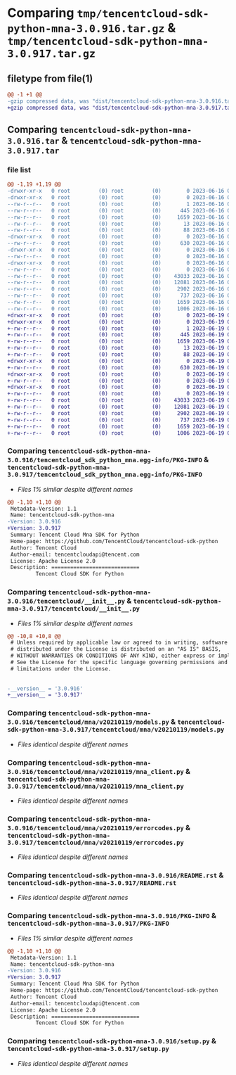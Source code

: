 # Comparing `tmp/tencentcloud-sdk-python-mna-3.0.916.tar.gz` & `tmp/tencentcloud-sdk-python-mna-3.0.917.tar.gz`

## filetype from file(1)

```diff
@@ -1 +1 @@
-gzip compressed data, was "dist/tencentcloud-sdk-python-mna-3.0.916.tar", last modified: Fri Jun 16 00:37:34 2023, max compression
+gzip compressed data, was "dist/tencentcloud-sdk-python-mna-3.0.917.tar", last modified: Mon Jun 19 00:29:17 2023, max compression
```

## Comparing `tencentcloud-sdk-python-mna-3.0.916.tar` & `tencentcloud-sdk-python-mna-3.0.917.tar`

### file list

```diff
@@ -1,19 +1,19 @@
-drwxr-xr-x   0 root         (0) root         (0)        0 2023-06-16 00:37:34.000000 tencentcloud-sdk-python-mna-3.0.916/
-drwxr-xr-x   0 root         (0) root         (0)        0 2023-06-16 00:37:34.000000 tencentcloud-sdk-python-mna-3.0.916/tencentcloud_sdk_python_mna.egg-info/
--rw-r--r--   0 root         (0) root         (0)        1 2023-06-16 00:37:34.000000 tencentcloud-sdk-python-mna-3.0.916/tencentcloud_sdk_python_mna.egg-info/dependency_links.txt
--rw-r--r--   0 root         (0) root         (0)      445 2023-06-16 00:37:34.000000 tencentcloud-sdk-python-mna-3.0.916/tencentcloud_sdk_python_mna.egg-info/SOURCES.txt
--rw-r--r--   0 root         (0) root         (0)     1659 2023-06-16 00:37:34.000000 tencentcloud-sdk-python-mna-3.0.916/tencentcloud_sdk_python_mna.egg-info/PKG-INFO
--rw-r--r--   0 root         (0) root         (0)       13 2023-06-16 00:37:34.000000 tencentcloud-sdk-python-mna-3.0.916/tencentcloud_sdk_python_mna.egg-info/top_level.txt
--rw-r--r--   0 root         (0) root         (0)       88 2023-06-16 00:37:34.000000 tencentcloud-sdk-python-mna-3.0.916/setup.cfg
-drwxr-xr-x   0 root         (0) root         (0)        0 2023-06-16 00:37:34.000000 tencentcloud-sdk-python-mna-3.0.916/tencentcloud/
--rw-r--r--   0 root         (0) root         (0)      630 2023-06-16 00:37:34.000000 tencentcloud-sdk-python-mna-3.0.916/tencentcloud/__init__.py
-drwxr-xr-x   0 root         (0) root         (0)        0 2023-06-16 00:37:34.000000 tencentcloud-sdk-python-mna-3.0.916/tencentcloud/mna/
--rw-r--r--   0 root         (0) root         (0)        0 2023-06-16 00:37:34.000000 tencentcloud-sdk-python-mna-3.0.916/tencentcloud/mna/__init__.py
-drwxr-xr-x   0 root         (0) root         (0)        0 2023-06-16 00:37:34.000000 tencentcloud-sdk-python-mna-3.0.916/tencentcloud/mna/v20210119/
--rw-r--r--   0 root         (0) root         (0)        0 2023-06-16 00:37:34.000000 tencentcloud-sdk-python-mna-3.0.916/tencentcloud/mna/v20210119/__init__.py
--rw-r--r--   0 root         (0) root         (0)    43033 2023-06-16 00:37:34.000000 tencentcloud-sdk-python-mna-3.0.916/tencentcloud/mna/v20210119/models.py
--rw-r--r--   0 root         (0) root         (0)    12081 2023-06-16 00:37:34.000000 tencentcloud-sdk-python-mna-3.0.916/tencentcloud/mna/v20210119/mna_client.py
--rw-r--r--   0 root         (0) root         (0)     2902 2023-06-16 00:37:34.000000 tencentcloud-sdk-python-mna-3.0.916/tencentcloud/mna/v20210119/errorcodes.py
--rw-r--r--   0 root         (0) root         (0)      737 2023-06-16 00:37:34.000000 tencentcloud-sdk-python-mna-3.0.916/README.rst
--rw-r--r--   0 root         (0) root         (0)     1659 2023-06-16 00:37:34.000000 tencentcloud-sdk-python-mna-3.0.916/PKG-INFO
--rw-r--r--   0 root         (0) root         (0)     1006 2023-06-16 00:37:34.000000 tencentcloud-sdk-python-mna-3.0.916/setup.py
+drwxr-xr-x   0 root         (0) root         (0)        0 2023-06-19 00:29:17.000000 tencentcloud-sdk-python-mna-3.0.917/
+drwxr-xr-x   0 root         (0) root         (0)        0 2023-06-19 00:29:17.000000 tencentcloud-sdk-python-mna-3.0.917/tencentcloud_sdk_python_mna.egg-info/
+-rw-r--r--   0 root         (0) root         (0)        1 2023-06-19 00:29:17.000000 tencentcloud-sdk-python-mna-3.0.917/tencentcloud_sdk_python_mna.egg-info/dependency_links.txt
+-rw-r--r--   0 root         (0) root         (0)      445 2023-06-19 00:29:17.000000 tencentcloud-sdk-python-mna-3.0.917/tencentcloud_sdk_python_mna.egg-info/SOURCES.txt
+-rw-r--r--   0 root         (0) root         (0)     1659 2023-06-19 00:29:17.000000 tencentcloud-sdk-python-mna-3.0.917/tencentcloud_sdk_python_mna.egg-info/PKG-INFO
+-rw-r--r--   0 root         (0) root         (0)       13 2023-06-19 00:29:17.000000 tencentcloud-sdk-python-mna-3.0.917/tencentcloud_sdk_python_mna.egg-info/top_level.txt
+-rw-r--r--   0 root         (0) root         (0)       88 2023-06-19 00:29:17.000000 tencentcloud-sdk-python-mna-3.0.917/setup.cfg
+drwxr-xr-x   0 root         (0) root         (0)        0 2023-06-19 00:29:17.000000 tencentcloud-sdk-python-mna-3.0.917/tencentcloud/
+-rw-r--r--   0 root         (0) root         (0)      630 2023-06-19 00:29:16.000000 tencentcloud-sdk-python-mna-3.0.917/tencentcloud/__init__.py
+drwxr-xr-x   0 root         (0) root         (0)        0 2023-06-19 00:29:17.000000 tencentcloud-sdk-python-mna-3.0.917/tencentcloud/mna/
+-rw-r--r--   0 root         (0) root         (0)        0 2023-06-19 00:29:16.000000 tencentcloud-sdk-python-mna-3.0.917/tencentcloud/mna/__init__.py
+drwxr-xr-x   0 root         (0) root         (0)        0 2023-06-19 00:29:17.000000 tencentcloud-sdk-python-mna-3.0.917/tencentcloud/mna/v20210119/
+-rw-r--r--   0 root         (0) root         (0)        0 2023-06-19 00:29:16.000000 tencentcloud-sdk-python-mna-3.0.917/tencentcloud/mna/v20210119/__init__.py
+-rw-r--r--   0 root         (0) root         (0)    43033 2023-06-19 00:29:16.000000 tencentcloud-sdk-python-mna-3.0.917/tencentcloud/mna/v20210119/models.py
+-rw-r--r--   0 root         (0) root         (0)    12081 2023-06-19 00:29:16.000000 tencentcloud-sdk-python-mna-3.0.917/tencentcloud/mna/v20210119/mna_client.py
+-rw-r--r--   0 root         (0) root         (0)     2902 2023-06-19 00:29:16.000000 tencentcloud-sdk-python-mna-3.0.917/tencentcloud/mna/v20210119/errorcodes.py
+-rw-r--r--   0 root         (0) root         (0)      737 2023-06-19 00:29:16.000000 tencentcloud-sdk-python-mna-3.0.917/README.rst
+-rw-r--r--   0 root         (0) root         (0)     1659 2023-06-19 00:29:17.000000 tencentcloud-sdk-python-mna-3.0.917/PKG-INFO
+-rw-r--r--   0 root         (0) root         (0)     1006 2023-06-19 00:29:16.000000 tencentcloud-sdk-python-mna-3.0.917/setup.py
```

### Comparing `tencentcloud-sdk-python-mna-3.0.916/tencentcloud_sdk_python_mna.egg-info/PKG-INFO` & `tencentcloud-sdk-python-mna-3.0.917/tencentcloud_sdk_python_mna.egg-info/PKG-INFO`

 * *Files 1% similar despite different names*

```diff
@@ -1,10 +1,10 @@
 Metadata-Version: 1.1
 Name: tencentcloud-sdk-python-mna
-Version: 3.0.916
+Version: 3.0.917
 Summary: Tencent Cloud Mna SDK for Python
 Home-page: https://github.com/TencentCloud/tencentcloud-sdk-python
 Author: Tencent Cloud
 Author-email: tencentcloudapi@tencent.com
 License: Apache License 2.0
 Description: ============================
         Tencent Cloud SDK for Python
```

### Comparing `tencentcloud-sdk-python-mna-3.0.916/tencentcloud/__init__.py` & `tencentcloud-sdk-python-mna-3.0.917/tencentcloud/__init__.py`

 * *Files 1% similar despite different names*

```diff
@@ -10,8 +10,8 @@
 # Unless required by applicable law or agreed to in writing, software
 # distributed under the License is distributed on an "AS IS" BASIS,
 # WITHOUT WARRANTIES OR CONDITIONS OF ANY KIND, either express or implied.
 # See the License for the specific language governing permissions and
 # limitations under the License.
 
 
-__version__ = '3.0.916'
+__version__ = '3.0.917'
```

### Comparing `tencentcloud-sdk-python-mna-3.0.916/tencentcloud/mna/v20210119/models.py` & `tencentcloud-sdk-python-mna-3.0.917/tencentcloud/mna/v20210119/models.py`

 * *Files identical despite different names*

### Comparing `tencentcloud-sdk-python-mna-3.0.916/tencentcloud/mna/v20210119/mna_client.py` & `tencentcloud-sdk-python-mna-3.0.917/tencentcloud/mna/v20210119/mna_client.py`

 * *Files identical despite different names*

### Comparing `tencentcloud-sdk-python-mna-3.0.916/tencentcloud/mna/v20210119/errorcodes.py` & `tencentcloud-sdk-python-mna-3.0.917/tencentcloud/mna/v20210119/errorcodes.py`

 * *Files identical despite different names*

### Comparing `tencentcloud-sdk-python-mna-3.0.916/README.rst` & `tencentcloud-sdk-python-mna-3.0.917/README.rst`

 * *Files identical despite different names*

### Comparing `tencentcloud-sdk-python-mna-3.0.916/PKG-INFO` & `tencentcloud-sdk-python-mna-3.0.917/PKG-INFO`

 * *Files 1% similar despite different names*

```diff
@@ -1,10 +1,10 @@
 Metadata-Version: 1.1
 Name: tencentcloud-sdk-python-mna
-Version: 3.0.916
+Version: 3.0.917
 Summary: Tencent Cloud Mna SDK for Python
 Home-page: https://github.com/TencentCloud/tencentcloud-sdk-python
 Author: Tencent Cloud
 Author-email: tencentcloudapi@tencent.com
 License: Apache License 2.0
 Description: ============================
         Tencent Cloud SDK for Python
```

### Comparing `tencentcloud-sdk-python-mna-3.0.916/setup.py` & `tencentcloud-sdk-python-mna-3.0.917/setup.py`

 * *Files identical despite different names*

